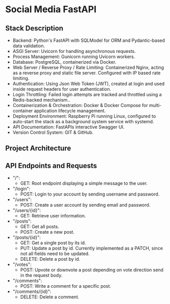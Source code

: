 # Social Media FastAPI

## Stack Description
-  Backend: Python's FastAPI with SQLModel for ORM and Pydantic-based data validation.
-  ASGI Server: Uvicorn for handling asynchronous requests.
-  Process Management: Gunicorn running Uvicorn workers.
-  Database: PostgreSQL, containerized via Docker.
-  Web Server / Reverse Proxy / Rate Limiting: Containerized Nginx, acting as a reverse proxy and static file server. Configured with IP based rate limiting.
-  Authentication: Using Json Web Token (JWT), created at login and used inside request headers for user authentication.
-  Login Throttling: Failed login attempts are tracked and throttled using a Redis-backed mechanism..
-  Containerization & Orchestration: Docker & Docker Compose for multi-container application lifecycle management.
-  Deployment Environment: Raspberry Pi running Linux, configured to auto-start the stack as a background system service with systemd.
-  API Documentation: FastAPIs interactive Swagger UI.
-  Version Control System: GIT & GitHub.

## Project Architecture

## API Endpoints and Requests
- "/":
    - GET: Root endpoint displaying a simple message to the user.
- "/login":
    - POST: Login to your account by sending username and password.
- "/users":
    - POST: Create a user account by sending email and password.
- "/users/{id}":
    - GET: Retrieve user information.
- "/posts":
    - GET: Get all posts.
    - POST: Create a new post.
- "/posts/{id}":
    - GET: Get a single post by its id.
    - PUT: Update a post by id. Currently implemented as a PATCH, since not all fields need to be updated.
    - DELETE: Delete a post by id.
- "/votes":
    - POST: Upvote or downvote a post depending on vote direction send in the request body.
- "/comments":
    - POST: Write a comment for a specific post.
- "/comments/{id}":
    - DELETE: Delete a comment.

##
